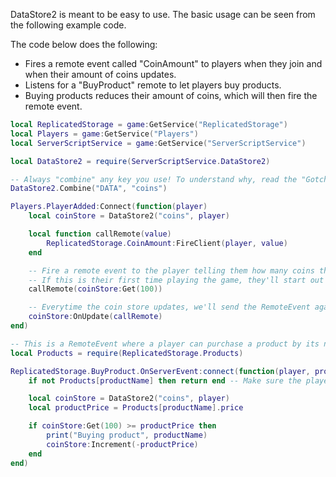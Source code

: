 DataStore2 is meant to be easy to use. The basic usage can be seen from the following example code.

The code below does the following:
- Fires a remote event called "CoinAmount" to players when they join and when their amount of coins updates.
- Listens for a "BuyProduct" remote to let players buy products.
- Buying products reduces their amount of coins, which will then fire the remote event.

```lua
local ReplicatedStorage = game:GetService("ReplicatedStorage")
local Players = game:GetService("Players")
local ServerScriptService = game:GetService("ServerScriptService")

local DataStore2 = require(ServerScriptService.DataStore2)

-- Always "combine" any key you use! To understand why, read the "Gotchas" page.
DataStore2.Combine("DATA", "coins")

Players.PlayerAdded:Connect(function(player)
	local coinStore = DataStore2("coins", player)

	local function callRemote(value)
		ReplicatedStorage.CoinAmount:FireClient(player, value)
	end

	-- Fire a remote event to the player telling them how many coins they have.
	-- If this is their first time playing the game, they'll start out with 100.
	callRemote(coinStore:Get(100))

	-- Everytime the coin store updates, we'll send the RemoteEvent again.
	coinStore:OnUpdate(callRemote)
end)

-- This is a RemoteEvent where a player can purchase a product by its name.
local Products = require(ReplicatedStorage.Products)

ReplicatedStorage.BuyProduct.OnServerEvent:connect(function(player, productName)
	if not Products[productName] then return end -- Make sure the player is buying a real product

	local coinStore = DataStore2("coins", player)
	local productPrice = Products[productName].price

	if coinStore:Get(100) >= productPrice then
		print("Buying product", productName)
		coinStore:Increment(-productPrice)
	end
end)
```
